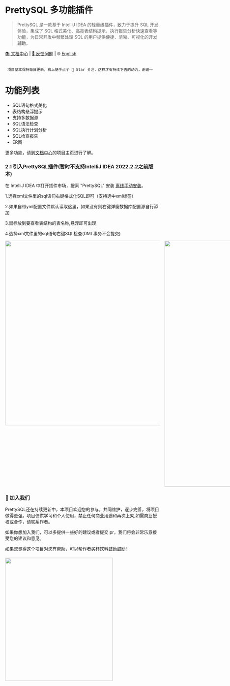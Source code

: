 # PrettySQL 多功能插件

>PrettySQL 是一款基于 IntelliJ IDEA 的轻量级插件，致力于提升 SQL 开发体验，集成了 SQL 格式美化、高亮表结构提示、执行报告分析快速查看等功能，为日常开发中频繁处理 SQL 的用户提供便捷、清晰、可视化的开发辅助。

[📚 文档中心](http://czh.znunwm.top/)  | [🐛 反馈问题](https://github.com/SiYuan-2002/PrettySQL/issues) | 🌐 [English](https://github.com/SiYuan-2002/PrettySQL/blob/master/README_EN.md)

```

 项目基本保持每日更新，右上随手点个 🌟 Star 关注，这样才有持续下去的动力，谢谢～

```
# 功能列表
- SQL语句格式美化
- 表结构悬浮提示
- 支持多数据源
- SQL语法检查
- SQL执行计划分析
- SQL检查报告
- ER图

更多功能，请到[文档中心](http://czh.znunwm.top/)的项目主页进行了解。


### 2.1 引入PrettySQL插件(暂时不支持IntelliJ IDEA 2022.2.2之前版本)

在 IntelliJ IDEA 中打开插件市场，搜索 "PrettySQL" 安装 [离线手动安装](https://github.com/SiYuan-2002/PrettySQL/releases/tag/1.7)。

1.选择xml文件里的sql语句右键格式化SQL即可（支持选中xml标签）

2.如果自带yml配置文件默认读取这里，如果没有则右键弹窗数据库配置源自行添加

3.鼠标放到要查看表结构的表名称,悬浮即可出现

4.选择xml文件里的sql语句右键SQL检查(DML事务不会提交)


<div style="display: flex; gap: 15px; align-items: flex-start;">
  <img src="https://znunwm.top/upload/2025/06/ad1161b5-10d4-4b8c-b7d3-a588826859b5.png" width="800" height="600" />
  <img src="https://znunwm.top/upload/2025/06/634e971f-6888-4db0-91df-93b3658898f4.png" width="800" height="800" />
  <img src="https://znunwm.top/upload/2025/06/2c772845-48ad-4004-b1a5-3fa523a021ac.png" width="400" height="300" />
  <img src="https://znunwm.top/upload/2025/06/b089a07a-6729-40b3-a9a4-676086ad7312.png" width="800" height="400" />
  <img src="https://github-production-user-asset-6210df.s3.amazonaws.com/65499955/457578024-25784ec7-6183-4129-a4e3-c0a66564fdc9.png?X-Amz-Algorithm=AWS4-HMAC-SHA256&X-Amz-Credential=AKIAVCODYLSA53PQK4ZA%2F20250621%2Fus-east-1%2Fs3%2Faws4_request&X-Amz-Date=20250621T122058Z&X-Amz-Expires=300&X-Amz-Signature=0b63d12131887c9ff03fd33c17dd631bec71b025e2588e80b396d2794980d8b1&X-Amz-SignedHeaders=host" width="1500" height="800" />
  <img src="https://znunwm.top/upload/2025/06/8d6a5029-5afd-4d80-88c9-c3f0820013fe.png" width="800" height="400" />
</div>

### 🎉 加入我们
PrettySQL还在持续更新中，本项目欢迎您的参与，共同维护，逐步完善，将项目做得更强。项目仅供学习和个人使用，禁止任何商业用途和再次上架,如需商业授权或合作，请联系作者。

如果你想加入我们，可以多提供一些好的建议或者提交 pr，我们将会非常乐意接受您的建议和意见。



如果您觉得这个项目对您有帮助，可以帮作者买杯饮料鼓励鼓励!

<div style="display: flex; gap: 15px; align-items: flex-start; margin-top: 20px;">
  <img src="https://znunwm.top/upload/2025/06/8238FF3AA44B75D07E56D155B41F9613.jpg" width="350" height="400" />
</div>








